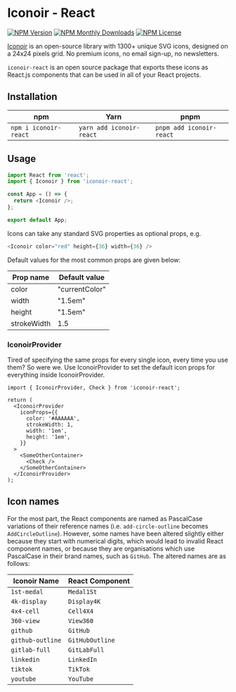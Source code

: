 # Iconoir - React

[![NPM Version](https://img.shields.io/npm/v/iconoir-react?style=flat-square)](https://www.npmjs.com/package/iconoir-react)
[![NPM Monthly Downloads](https://img.shields.io/npm/dm/iconoir-react?style=flat-square)](https://www.npmjs.com/package/iconoir-react)
[![NPM License](https://img.shields.io/npm/l/iconoir-react?style=flat-square)](https://github.com/iconoir-icons/iconoir/blob/main/packages/iconoir-react/LICENSE)

[Iconoir](https://iconoir.com/) is an open-source library with 1300+ unique SVG icons, designed on a 24x24 pixels grid. No premium icons, no email sign-up, no newsletters.

`iconoir-react` is an open source package that exports these icons as React.js components that can be used in all of your React projects.

## Installation

| npm                   | Yarn                     | pnpm                     |
| --------------------- | ------------------------ | ------------------------ |
| `npm i iconoir-react` | `yarn add iconoir-react` | `pnpm add iconoir-react` |

## Usage

```javascript
import React from 'react';
import { Iconoir } from 'iconoir-react';

const App = () => {
  return <Iconoir />;
};

export default App;
```

Icons can take any standard SVG properties as optional props, e.g.

```javascript
<Iconoir color="red" height={36} width={36} />
```

Default values for the most common props are given below:

| Prop name   | Default value  |
| ----------- | -------------- |
| color       | "currentColor" |
| width       | "1.5em"        |
| height      | "1.5em"        |
| strokeWidth | 1.5            |

### IconoirProvider

Tired of specifying the same props for every single icon, every time you use them? So were we. Use IconoirProvider to set the default icon props for everything inside IconoirProvider.

```tsx
import { IconoirProvider, Check } from 'iconoir-react';

return (
  <IconoirProvider
    iconProps={{
      color: '#AAAAAA',
      strokeWidth: 1,
      width: '1em',
      height: '1em',
    }}
  >
    <SomeOtherContainer>
      <Check />
    </SomeOtherContainer>
  </IconoirProvider>
);
```

## Icon names

For the most part, the React components are named as PascalCase variations of their reference names (i.e. `add-circle-outline` becomes `AddCircleOutline`). However, some names have been altered slightly either because they start with numerical digits, which would lead to invalid React component names, or because they are organisations which use PascalCase in their brand names, such as `GitHub`. The altered names are as follows:

| Iconoir Name     | React Component |
| ---------------- | --------------- |
| `1st-medal`      | `Medal1St`      |
| `4k-display`     | `Display4K`     |
| `4x4-cell`       | `Cell4X4`       |
| `360-view`       | `View360`       |
| `github`         | `GitHub`        |
| `github-outline` | `GitHubOutline` |
| `gitlab-full`    | `GitLabFull`    |
| `linkedin`       | `LinkedIn`      |
| `tiktok`         | `TikTok`        |
| `youtube`        | `YouTube`       |

<SuggestLibrary />
